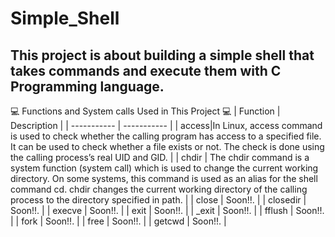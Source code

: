 # Simple_Shell 
## This project is about building a simple shell that takes commands and execute them with C Programming language.
:computer: Functions and System calls Used in This Project :computer:
| Function | Description |
| ----------- | ----------- |
| access|In Linux, access command is used to check whether the calling program has access to a specified file. It can be used to check whether a file exists or not. The check is done using the calling process’s real UID and GID. |
| chdir | The chdir command is a system function (system call) which is used to change the current working directory. On some systems, this command is used as an alias for the shell command cd. chdir changes the current working directory of the calling process to the directory specified in path. | 
| close | Soon!!. | 
| closedir | Soon!!. | 
| execve | Soon!!. | 
| exit | Soon!!. | 
| _exit | Soon!!. | 
| fflush | Soon!!. | 
| fork | Soon!!. | 
| free | Soon!!. | 
| getcwd | Soon!!. | 


